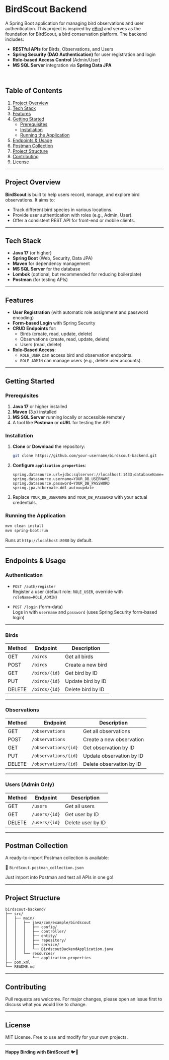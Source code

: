 # BirdScout Backend

A Spring Boot application for managing bird observations and user authentication. This project is inspired by [eBird](https://ebird.org/) and serves as the foundation for BirdScout, a bird conservation platform. The backend includes:

- **RESTful APIs** for Birds, Observations, and Users
- **Spring Security (DAO Authentication)** for user registration and login
- **Role-based Access Control** (Admin/User)
- **MS SQL Server** integration via **Spring Data JPA**

<br/>

## **Table of Contents**
1. [Project Overview](#project-overview)
2. [Tech Stack](#tech-stack)
3. [Features](#features)
4. [Getting Started](#getting-started)
    - [Prerequisites](#prerequisites)
    - [Installation](#installation)
    - [Running the Application](#running-the-application)
5. [Endpoints & Usage](#endpoints--usage)
6. [Postman Collection](#postman-collection)
7. [Project Structure](#project-structure)
8. [Contributing](#contributing)
9. [License](#license)

---

## **Project Overview**

**BirdScout** is built to help users record, manage, and explore bird observations. It aims to:

- Track different bird species in various locations.
- Provide user authentication with roles (e.g., Admin, User).
- Offer a consistent REST API for front-end or mobile clients.

---

## **Tech Stack**

- **Java 17** (or higher)
- **Spring Boot** (Web, Security, Data JPA)
- **Maven** for dependency management
- **MS SQL Server** for the database
- **Lombok** (optional, but recommended for reducing boilerplate)
- **Postman** (for testing APIs)

---

## **Features**

- **User Registration** (with automatic role assignment and password encoding)
- **Form-based Login** with Spring Security
- **CRUD Endpoints** for:
  - Birds (create, read, update, delete)
  - Observations (create, read, update, delete)
  - Users (read, delete)
- **Role-Based Access**:
  - `ROLE_USER` can access bird and observation endpoints.
  - `ROLE_ADMIN` can manage users (e.g., delete user accounts).

---

## **Getting Started**

### **Prerequisites**

1. **Java 17** or higher installed  
2. **Maven** (3.x) installed  
3. **MS SQL Server** running locally or accessible remotely  
4. A tool like **Postman** or **cURL** for testing the API

### **Installation**

1. **Clone** or **Download** the repository:

   ```bash
   git clone https://github.com/your-username/birdscout-backend.git
   ```

2. **Configure `application.properties`**:

   ```
   spring.datasource.url=jdbc:sqlserver://localhost:1433;databaseName=birdscoutDB
   spring.datasource.username=YOUR_DB_USERNAME
   spring.datasource.password=YOUR_DB_PASSWORD
   spring.jpa.hibernate.ddl-auto=update
   ```

3. Replace `YOUR_DB_USERNAME` and `YOUR_DB_PASSWORD` with your actual credentials.

### **Running the Application**

```bash
mvn clean install
mvn spring-boot:run
```

Runs at `http://localhost:8080` by default.

---

## **Endpoints & Usage**

### **Authentication**

- `POST /auth/register`  
  Register a user (default role: `ROLE_USER`, override with `roleName=ROLE_ADMIN`)

- `POST /login` (form-data)  
  Logs in with `username` and `password` (uses Spring Security form-based login)

---

### **Birds**

| Method | Endpoint       | Description           |
|--------|----------------|-----------------------|
| GET    | `/birds`       | Get all birds         |
| POST   | `/birds`       | Create a new bird     |
| GET    | `/birds/{id}`  | Get bird by ID        |
| PUT    | `/birds/{id}`  | Update bird by ID     |
| DELETE | `/birds/{id}`  | Delete bird by ID     |

---

### **Observations**

| Method | Endpoint              | Description                   |
|--------|-----------------------|-------------------------------|
| GET    | `/observations`       | Get all observations          |
| POST   | `/observations`       | Create a new observation      |
| GET    | `/observations/{id}`  | Get observation by ID         |
| PUT    | `/observations/{id}`  | Update observation by ID      |
| DELETE | `/observations/{id}`  | Delete observation by ID      |

---

### **Users (Admin Only)**

| Method | Endpoint       | Description           |
|--------|----------------|-----------------------|
| GET    | `/users`       | Get all users         |
| GET    | `/users/{id}`  | Get user by ID        |
| DELETE | `/users/{id}`  | Delete user by ID     |

---

## **Postman Collection**

A ready-to-import Postman collection is available:

📁 `BirdScout.postman_collection.json`

Just import into Postman and test all APIs in one go!

---

## **Project Structure**

```
birdscout-backend/
├── src/
│   ├── main/
│   │   ├── java/com/example/birdscout
│   │   │   ├── config/
│   │   │   ├── controller/
│   │   │   ├── entity/
│   │   │   ├── repository/
│   │   │   ├── service/
│   │   │   └── BirdscoutBackendApplication.java
│   │   └── resources/
│   │       └── application.properties
├── pom.xml
└── README.md
```

---

## **Contributing**

Pull requests are welcome. For major changes, please open an issue first to discuss what you would like to change.

---

## **License**

MIT License. Free to use and modify for your own projects.

---

**Happy Birding with BirdScout!** 🐦🌿